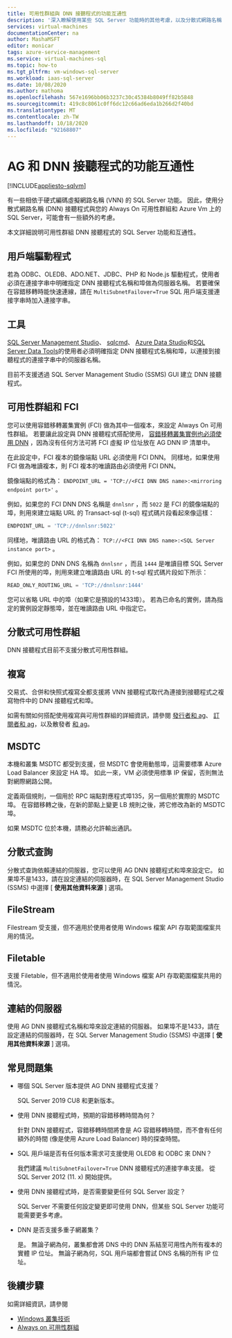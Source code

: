 ```yaml
---
title: 可用性群組與 DNN 接聽程式的功能互通性
description: '深入瞭解使用某些 SQL Server 功能時的其他考慮，以及分散式網路名稱 (DNN) 接聽程式，並在 Azure Vm 上 SQL Server 上 Always On 可用性群組。 '
services: virtual-machines
documentationCenter: na
author: MashaMSFT
editor: monicar
tags: azure-service-management
ms.service: virtual-machines-sql
ms.topic: how-to
ms.tgt_pltfrm: vm-windows-sql-server
ms.workload: iaas-sql-server
ms.date: 10/08/2020
ms.author: mathoma
ms.openlocfilehash: 567e1696bb06b3237c30c45384b8049ff82b5848
ms.sourcegitcommit: 419c8c8061c0ff6dc12c66ad6eda1b266d2f40bd
ms.translationtype: MT
ms.contentlocale: zh-TW
ms.lasthandoff: 10/18/2020
ms.locfileid: "92168807"
---
```

# <a name="feature-interoperability-with-ag-and-dnn-listener"></a>AG 和 DNN 接聽程式的功能互通性 
[!INCLUDE[appliesto-sqlvm](../../includes/appliesto-sqlvm.md)]

有一些相依于硬式編碼虛擬網路名稱 (VNN) 的 SQL Server 功能。 因此，使用分散式網路名稱 (DNN) 接聽程式與您的 Always On 可用性群組和 Azure Vm 上的 SQL Server，可能會有一些額外的考慮。 

本文詳細說明可用性群組 DNN 接聽程式的 SQL Server 功能和互通性。 


## <a name="client-drivers"></a>用戶端驅動程式

若為 ODBC、OLEDB、ADO.NET、JDBC、PHP 和 Node.js 驅動程式，使用者必須在連接字串中明確指定 DNN 接聽程式名稱和埠做為伺服器名稱。 若要確保在容錯移轉時能快速連線，請在 `MultiSubnetFailover=True` SQL 用戶端支援連接字串時加入連接字串。 

## <a name="tools"></a>工具

[SQL Server Management Studio](/sql/ssms/sql-server-management-studio-ssms)、 [sqlcmd](/sql/tools/sqlcmd-utility)、 [Azure Data Studio](/sql/azure-data-studio/what-is)和[SQL Server Data Tools](/sql/ssdt/sql-server-data-tools)的使用者必須明確指定 DNN 接聽程式名稱和埠，以連接到接聽程式的連接字串中的伺服器名稱。 

目前不支援透過 SQL Server Management Studio (SSMS) GUI 建立 DNN 接聽程式。 


## <a name="availability-groups-and-fci"></a>可用性群組和 FCI

您可以使用容錯移轉叢集實例 (FCI) 做為其中一個複本，來設定 Always On 可用性群組。 若要讓此設定與 DNN 接聽程式搭配使用， [容錯移轉叢集實例也必須使用 DNN](failover-cluster-instance-distributed-network-name-dnn-configure.md) ，因為沒有任何方法可將 FCI 虛擬 IP 位址放在 AG DNN IP 清單中。 

在此設定中，FCI 複本的鏡像端點 URL 必須使用 FCI DNN。 同樣地，如果使用 FCI 做為唯讀複本，則 FCI 複本的唯讀路由必須使用 FCI DNN。 

鏡像端點的格式為： `ENDPOINT_URL = 'TCP://<FCI DNN DNS name>:<mirroring endpoint port>'` 。 

例如，如果您的 FCI DNN DNS 名稱是 `dnnlsnr` ，而 `5022` 是 FCI 的鏡像端點的埠，則用來建立端點 URL 的 Transact-sql (t-sql) 程式碼片段看起來像這樣： 

```sql
ENDPOINT_URL = 'TCP://dnnlsnr:5022'
```

同樣地，唯讀路由 URL 的格式為： `TCP://<FCI DNN DNS name>:<SQL Server instance port>` 。 

例如，如果您的 DNN DNS 名稱為 `dnnlsnr` ，而且 `1444` 是唯讀目標 SQL Server FCI 所使用的埠，則用來建立唯讀路由 URL 的 t-sql 程式碼片段如下所示： 

```sql
READ_ONLY_ROUTING_URL = 'TCP://dnnlsnr:1444'
```

您可以省略 URL 中的埠（如果它是預設的1433埠）。 若為已命名的實例，請為指定的實例設定靜態埠，並在唯讀路由 URL 中指定它。  

## <a name="distributed-availability-group"></a>分散式可用性群組

DNN 接聽程式目前不支援分散式可用性群組。 

## <a name="replication"></a>複寫

交易式、合併和快照式複寫全都支援將 VNN 接聽程式取代為連接到接聽程式之複寫物件中的 DNN 接聽程式和埠。 

如需有關如何搭配使用複寫與可用性群組的詳細資訊，請參閱 [發行者和 ag](/sql/database-engine/availability-groups/windows/configure-replication-for-always-on-availability-groups-sql-server)、 [訂閱者和 ag](/sql/database-engine/availability-groups/windows/replication-subscribers-and-always-on-availability-groups-sql-server)，以及散發者 [和 ag](/sql/relational-databases/replication/configure-distribution-availability-group)。

## <a name="msdtc"></a>MSDTC

本機和叢集 MSDTC 都受到支援，但 MSDTC 會使用動態埠，這需要標準 Azure Load Balancer 來設定 HA 埠。 如此一來，VM 必須使用標準 IP 保留，否則無法對網際網路公開。 

定義兩個規則，一個用於 RPC 端點對應程式埠135，另一個用於實際的 MSDTC 埠。 在容錯移轉之後，在新的節點上變更 LB 規則之後，將它修改為新的 MSDTC 埠。 

如果 MSDTC 位於本機，請務必允許輸出通訊。 

## <a name="distributed-query"></a>分散式查詢 

分散式查詢依賴連結的伺服器，您可以使用 AG DNN 接聽程式和埠來設定它。 如果埠不是1433，請在設定連結的伺服器時，在 SQL Server Management Studio (SSMS) 中選擇 [ **使用其他資料來源** ] 選項。 

## <a name="filestream"></a>FileStream

Filestream 受支援，但不適用於使用者使用 Windows 檔案 API 存取範圍檔案共用的情況。 

## <a name="filetable"></a>Filetable

支援 Filetable，但不適用於使用者使用 Windows 檔案 API 存取範圍檔案共用的情況。 

## <a name="linked-servers"></a>連結的伺服器

使用 AG DNN 接聽程式名稱和埠來設定連結的伺服器。 如果埠不是1433，請在設定連結的伺服器時，在 SQL Server Management Studio (SSMS) 中選擇 [ **使用其他資料來源** ] 選項。 


## <a name="frequently-asked-questions"></a>常見問題集


- 哪個 SQL Server 版本提供 AG DNN 接聽程式支援？ 

   SQL Server 2019 CU8 和更新版本。

- 使用 DNN 接聽程式時，預期的容錯移轉時間為何？

   針對 DNN 接聽程式，容錯移轉時間將會是 AG 容錯移轉時間，而不會有任何額外的時間 (像是使用 Azure Load Balancer) 時的探查時間。

- SQL 用戶端是否有任何版本需求可支援使用 OLEDB 和 ODBC 來 DNN？

   我們建議 `MultiSubnetFailover=True` DNN 接聽程式的連接字串支援。 從 SQL Server 2012 (11. x) 開始提供。

- 使用 DNN 接聽程式時，是否需要變更任何 SQL Server 設定？ 

   SQL Server 不需要任何設定變更即可使用 DNN，但某些 SQL Server 功能可能需要更多考慮。 

- DNN 是否支援多重子網叢集？

   是。 無論子網為何，叢集都會將 DNS 中的 DNN 系結至可用性內所有複本的實體 IP 位址。 無論子網為何，SQL 用戶端都會嘗試 DNS 名稱的所有 IP 位址。 



## <a name="next-steps"></a>後續步驟

如需詳細資訊，請參閱 

- [Windows 叢集技術](/windows-server/failover-clustering/failover-clustering-overview)   
- [Always on 可用性群組](/sql/database-engine/availability-groups/windows/overview-of-always-on-availability-groups-sql-server)

